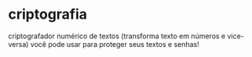 # criptografia
criptografador numérico de textos (transforma texto em números e vice-versa) você pode usar para proteger seus textos e senhas!
